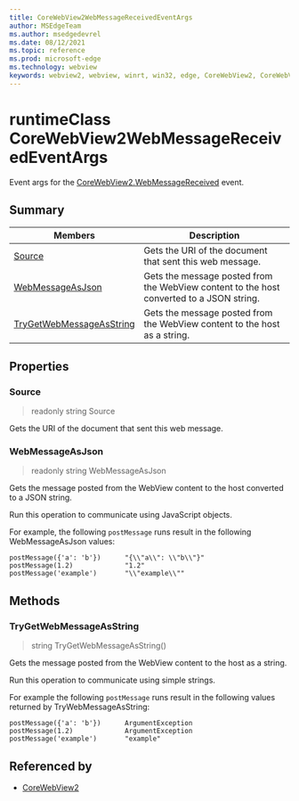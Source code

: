 ```yaml
---
title: CoreWebView2WebMessageReceivedEventArgs
author: MSEdgeTeam
ms.author: msedgedevrel
ms.date: 08/12/2021
ms.topic: reference
ms.prod: microsoft-edge
ms.technology: webview
keywords: webview2, webview, winrt, win32, edge, CoreWebView2, CoreWebView2Controller, browser control, edge html, CoreWebView2WebMessageReceivedEventArgs
---
```


# runtimeClass CoreWebView2WebMessageReceivedEventArgs



Event args for the [CoreWebView2.WebMessageReceived](corewebview2.md#webmessagereceived) event.

## Summary

Members|Description
--|--
[Source](#source) | Gets the URI of the document that sent this web message.
[WebMessageAsJson](#webmessageasjson) | Gets the message posted from the WebView content to the host converted to a JSON string.
[TryGetWebMessageAsString](#trygetwebmessageasstring) | Gets the message posted from the WebView content to the host as a string.

## Properties

### Source

> readonly  string Source

Gets the URI of the document that sent this web message.

### WebMessageAsJson

> readonly  string WebMessageAsJson

Gets the message posted from the WebView content to the host converted to a JSON string.

Run this operation to communicate using JavaScript objects.

For example, the following `postMessage` runs result in the following WebMessageAsJson values:

```
postMessage({'a': 'b'})      "{\\"a\\": \\"b\\"}"
postMessage(1.2)             "1.2"
postMessage('example')       "\\"example\\""
```



## Methods

### TryGetWebMessageAsString

> string TryGetWebMessageAsString()

Gets the message posted from the WebView content to the host as a string.

Run this operation to communicate using simple strings.

For example the following `postMessage` runs result in the following values returned by TryWebMessageAsString:

```
postMessage({'a': 'b'})      ArgumentException
postMessage(1.2)             ArgumentException
postMessage('example')       "example"
```






## Referenced by

- [CoreWebView2](corewebview2.md)
